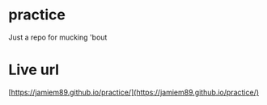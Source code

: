 # practice
Just a repo for mucking 'bout

# Live url

[https://jamiem89.github.io/practice/](https://jamiem89.github.io/practice/)
